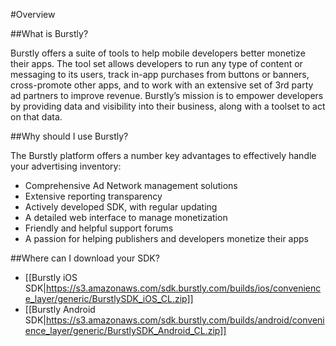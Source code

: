 #Overview

##What is Burstly?

Burstly offers a suite of tools to help mobile developers better monetize their apps. The tool set allows developers to run any type of content or messaging to its users, track in-app purchases from buttons or banners, cross-promote other apps, and to work with an extensive set of 3rd party ad partners to improve revenue. Burstly’s mission is to empower developers by providing data and visibility into their business, along with a toolset to act on that data.


##Why should I use Burstly?

The Burstly platform offers a number key advantages to effectively handle your advertising inventory:

- Comprehensive Ad Network management solutions
- Extensive reporting transparency
- Actively developed SDK, with regular updating
- A detailed web interface to manage monetization
- Friendly and helpful support forums
- A passion for helping publishers and developers monetize their apps


##Where can I download your SDK?

- [[Burstly iOS SDK|https://s3.amazonaws.com/sdk.burstly.com/builds/ios/convenience_layer/generic/BurstlySDK_iOS_CL.zip]]
- [[Burstly Android SDK|https://s3.amazonaws.com/sdk.burstly.com/builds/android/convenience_layer/generic/BurstlySDK_Android_CL.zip]]